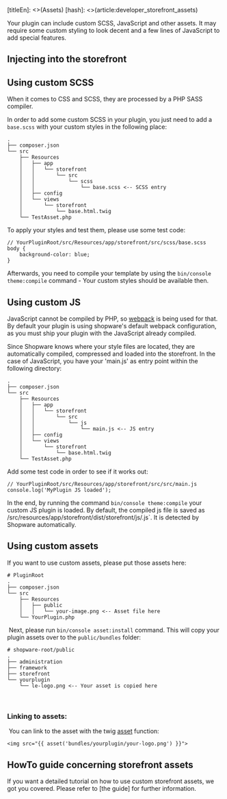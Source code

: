 [titleEn]: <>(Assets)
[hash]: <>(article:developer_storefront_assets)

Your plugin can include custom SCSS, JavaScript and other assets. It may require some custom styling 
to look decent and a few lines of JavaScript to add special features.

## Injecting into the storefront


## Using custom SCSS
When it comes to CSS and SCSS, they are processed by a PHP SASS compiler.

In order to add some custom SCSS in your plugin, you just need to add a `base.scss` with your custom styles in the
following place:
```
.
├── composer.json
└── src
    ├── Resources
    │   ├── app
    │   │   └── storefront
    │   │       └── src
    │   │           └── scss
    │   │               └── base.scss <-- SCSS entry
    │   ├── config
    │   └── views
    │       └── storefront
    │           └── base.html.twig
    └── TestAsset.php
```

To apply your styles and test them, please use some test code:
```
// YourPluginRoot/src/Resources/app/storefront/src/scss/base.scss
body {
    background-color: blue;
}
```
Afterwards, you need to compile your template by using the `bin/console theme:compile` command - Your custom styles 
should be available then.

## Using custom JS

JavaScript cannot be compiled by PHP, so [webpack](https://webpack.js.org/) is being used for that.
By default your plugin is using shopware's default webpack configuration, as you must ship your plugin 
with the JavaScript already compiled. 

Since Shopware knows where your style files are located, they are automatically compiled, compressed 
and loaded into the storefront. In the case of JavaScript, 
you have your 'main.js' as entry point within the following directory:
```
.
├── composer.json
└── src
    ├── Resources
    │   ├── app
    │   │   └── storefront
    │   │       └── src
    │   │           └── js
    │   │               └── main.js <-- JS entry
    │   ├── config
    │   └── views
    │       └── storefront
    │           └── base.html.twig
    └── TestAsset.php
```

Add some test code in order to see if it works out:
```
// YourPluginRoot/src/Resources/app/storefront/src/src/main.js
console.log('MyPlugin JS loaded');
```

In the end, by running the command `bin/console theme:compile` your custom JS plugin is loaded. 
By default, the compiled js file is saved as 
<plugin root>/src/resources/app/storefront/dist/storefront/js/<plugin-name>.js`.
It is detected by Shopware automatically.

## Using custom assets

If you want to use custom assets, please put those assets here:
​
```
# PluginRoot
.
├── composer.json
└── src
    ├── Resources
    │   ├── public
    │   │   └── your-image.png <-- Asset file here
    └── YourPlugin.php
```
​
Next, please run `bin/console asset:install` command. This will copy your plugin assets over to the 
`public/bundles` folder:
​
```
# shopware-root/public
.
├── administration
├── framework
├── storefront
└── yourplugin
    └── le-logo.png <-- Your asset is copied here
```
​
### Linking to assets:
​
You can link to the asset with the twig 
[asset](https://symfony.com/doc/current/templates.html#linking-to-css-javascript-and-image-assets) function:
​
```
<img src="{{ asset('bundles/yourplugin/your-logo.png') }}">
```

## HowTo guide concerning storefront assets

If you want a detailed tutorial on how to use custom storefront assets, we got you covered. Please refer to 
[the guide] for further information. 

